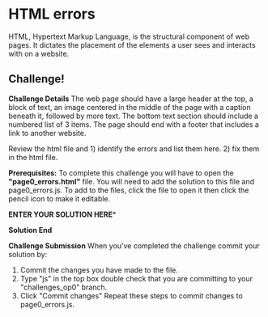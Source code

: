 # HTML errors
HTML, Hypertext Markup Language, is the structural component of web pages. It dictates the placement of the elements a user sees and interacts with on a website.

## Challenge!

**Challenge Details**
The web page should have a large header at the top, a block of text, an image centered in the middle of the page with a caption beneath it, followed by more text. The bottom text section should include a numbered list of 3 items. The page should end with a footer that includes a link to another website.

Review the html file and 1) identify the errors and list them here. 2) fix them in the html file.

**Prerequisites:**
To complete this challenge you will have to open the **"page0_errors.html"** file. You will need to add the solution to this file and page0_errors.js. To add to the files, click the file to open it then click the pencil icon to make it editable.

**ENTER YOUR SOLUTION HERE***


**Solution End**


**Challenge Submission**
When you've completed the challenge commit your solution by:
1. Commit the changes you have made to the file.
2. Type "js" in the top box double check that you are committing to your "challenges_op0" branch.
3. Click "Commit changes"
Repeat these steps to commit changes to page0_errors.js.
